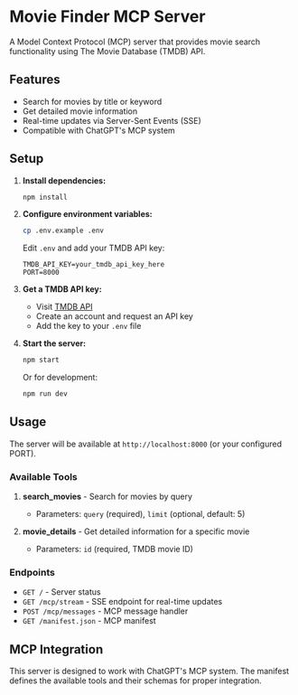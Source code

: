 # Movie Finder MCP Server

A Model Context Protocol (MCP) server that provides movie search functionality using The Movie Database (TMDB) API.

## Features

- Search for movies by title or keyword
- Get detailed movie information
- Real-time updates via Server-Sent Events (SSE)
- Compatible with ChatGPT's MCP system

## Setup

1. **Install dependencies:**
   ```bash
   npm install
   ```

2. **Configure environment variables:**
   ```bash
   cp .env.example .env
   ```
   
   Edit `.env` and add your TMDB API key:
   ```
   TMDB_API_KEY=your_tmdb_api_key_here
   PORT=8000
   ```

3. **Get a TMDB API key:**
   - Visit [TMDB API](https://www.themoviedb.org/settings/api)
   - Create an account and request an API key
   - Add the key to your `.env` file

4. **Start the server:**
   ```bash
   npm start
   ```
   
   Or for development:
   ```bash
   npm run dev
   ```

## Usage

The server will be available at `http://localhost:8000` (or your configured PORT).

### Available Tools

1. **search_movies** - Search for movies by query
   - Parameters: `query` (required), `limit` (optional, default: 5)
   
2. **movie_details** - Get detailed information for a specific movie
   - Parameters: `id` (required, TMDB movie ID)

### Endpoints

- `GET /` - Server status
- `GET /mcp/stream` - SSE endpoint for real-time updates
- `POST /mcp/messages` - MCP message handler
- `GET /manifest.json` - MCP manifest

## MCP Integration

This server is designed to work with ChatGPT's MCP system. The manifest defines the available tools and their schemas for proper integration.
